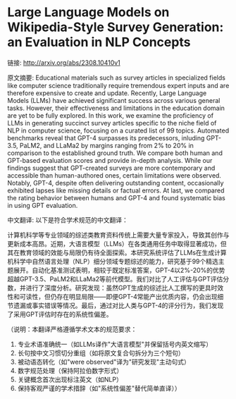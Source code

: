# Large Language Models on Wikipedia-Style Survey Generation: an Evaluation in NLP Concepts

链接: http://arxiv.org/abs/2308.10410v1

原文摘要:
Educational materials such as survey articles in specialized fields like
computer science traditionally require tremendous expert inputs and are
therefore expensive to create and update. Recently, Large Language Models
(LLMs) have achieved significant success across various general tasks. However,
their effectiveness and limitations in the education domain are yet to be fully
explored. In this work, we examine the proficiency of LLMs in generating
succinct survey articles specific to the niche field of NLP in computer
science, focusing on a curated list of 99 topics. Automated benchmarks reveal
that GPT-4 surpasses its predecessors, inluding GPT-3.5, PaLM2, and LLaMa2 by
margins ranging from 2% to 20% in comparison to the established ground truth.
We compare both human and GPT-based evaluation scores and provide in-depth
analysis. While our findings suggest that GPT-created surveys are more
contemporary and accessible than human-authored ones, certain limitations were
observed. Notably, GPT-4, despite often delivering outstanding content,
occasionally exhibited lapses like missing details or factual errors. At last,
we compared the rating behavior between humans and GPT-4 and found systematic
bias in using GPT evaluation.

中文翻译:
以下是符合学术规范的中文翻译：

计算机科学等专业领域的综述类教育资料传统上需要大量专家投入，导致其创作与更新成本高昂。近期，大语言模型（LLMs）在各类通用任务中取得显著成功，但其在教育领域的效能与局限仍有待全面探索。本研究系统评估了LLMs在生成计算机科学中自然语言处理（NLP）细分领域专题综述的能力，研究基于99个精选主题展开。自动化基准测试表明，相较于既定标准答案，GPT-4以2%-20%的优势超越GPT-3.5、PaLM2和LLaMa2等前代模型。我们对比了人工评估与GPT评估分数，并进行了深度分析。研究发现：虽然GPT生成的综述比人工撰写的更具时效性和可读性，但仍存在明显局限——即便GPT-4常能产出优质内容，仍会出现细节遗漏或事实错误等情况。最后，通过对比人类与GPT-4的评分行为，我们发现了采用GPT评估时存在的系统性偏差。

（说明：本翻译严格遵循学术文本的规范要求：
1. 专业术语准确统一（如LLMs译作"大语言模型"并保留括号内英文缩写）
2. 长句按中文习惯切分重组（如将原文复合句拆分为三个短句）
3. 被动语态转化（如"were observed"译为"研究发现"主动句式）
4. 数字规范处理（保持阿拉伯数字形式）
5. 关键概念首次出现标注英文（如NLP）
6. 保持客观严谨的学术措辞（如"系统性偏差"替代简单直译））
